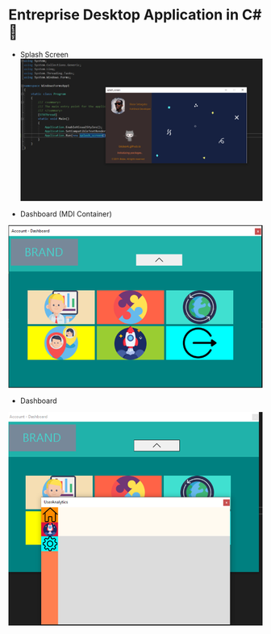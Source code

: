 # Entreprise Desktop Application in C# :rocket:

- Splash Screen
![alt text](https://github.com/blaiseAI/first-electronjs-app/blob/master/WindowsFormsApp1/Resources/screenshots/SplashScreenWcode.PNG "Logo Title Text 1")

- Dashboard (MDI Container)

![alt text](https://github.com/blaiseAI/first-electronjs-app/blob/master/WindowsFormsApp1/Resources/screenshots/Dashboard.PNG "Logo Title Text 1")

- Dashboard

![alt text](https://github.com/blaiseAI/first-electronjs-app/blob/master/WindowsFormsApp1/Resources/screenshots/userAnalytics.PNG "Logo Title Text 1")

